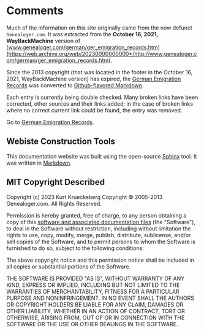 # Comments

Much of the information on this site originally came from the now defunct `Genealoger.com`. It was extracted from the **October 16, 2021,
WayBackMachine** version of
[www.genealoger.com/german/ger_emigration_records.htm](https://web.archive.org/web/20230000000000*/http://www.genealoger.com/german/ger_emigration_records.htm).

Since the 2013 copyright (that was located in the footer in the October 16, 2021, WayBackMachine version) has expired, the [German Emigration Records](https://web.archive.org/web/20230000000000*/http://www.genealoger.com/german/ger_emigration_records.htm)
was converted to [Github-flavored Markdown](https://github.github.com/gfm/).

Each entry is currently being double checked. Many broken links have been corrected, other sources and their links added; in the case of broken links where no correct current link could be found, the entry was removed.

Go to [German Emigration Records](german_emig_recs.md).

## Webiste Construction Tools

This documentation website  was built using the open-source [Sphinx](https://www.sphinx-doc.org/en/master/) tool. It was written in [Markdown](https://www.markdownguide.org/).

## MIT Copyright Described

Copyright (c) 2023 Kurt Krueckeberg
Copyright © 2005-2013 Genealoger.com. All Rights Reserved.

Permission is hereby granted, free of charge, to any person obtaining a copy
of this [software and associated documentation files](https://github.com/kurt-krueckeberg/kurt-krueckeberg.github.io) (the "Software"), to deal in the Software without restriction, including without limitation the rights
to use, copy, modify, merge, publish, distribute, sublicense, and/or sell
copies of the Software, and to permit persons to whom the Software is
furnished to do so, subject to the following conditions:

The above copyright notice and this permission notice shall be included in all
copies or substantial portions of the Software.

THE SOFTWARE IS PROVIDED "AS IS", WITHOUT WARRANTY OF ANY KIND, EXPRESS OR
IMPLIED, INCLUDING BUT NOT LIMITED TO THE WARRANTIES OF MERCHANTABILITY,
FITNESS FOR A PARTICULAR PURPOSE AND NONINFRINGEMENT. IN NO EVENT SHALL THE
AUTHORS OR COPYRIGHT HOLDERS BE LIABLE FOR ANY CLAIM, DAMAGES OR OTHER
LIABILITY, WHETHER IN AN ACTION OF CONTRACT, TORT OR OTHERWISE, ARISING FROM,
OUT OF OR IN CONNECTION WITH THE SOFTWARE OR THE USE OR OTHER DEALINGS IN THE
SOFTWARE.

